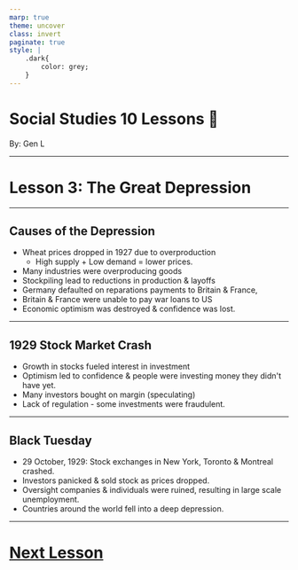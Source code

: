 ```yaml
---
marp: true
theme: uncover
class: invert
paginate: true
style: |
    .dark{
        color: grey;
    }
---
```


# <!--fit-->Social Studies 10 Lessons :book:

<span class="dark">By:</span> Gen L

<!--_footer: In partnership with Hyperion University, 2023-->

---

# Lesson 3: The Great Depression

---

## Causes of the Depression

* Wheat prices dropped in 1927 due to overproduction
    * High supply + Low demand = lower prices.
* Many industries were overproducing goods
* Stockpiling lead to reductions in production & layoffs
* Germany defaulted on reparations payments to Britain & France,
* Britain & France were unable to pay war loans to US
* Economic optimism was destroyed & confidence was lost.

---

## 1929 Stock Market Crash

* Growth in stocks fueled interest in investment
* Optimism led to confidence & people were investing money they didn't have yet.
* Many investors bought on margin (speculating)
* Lack of regulation - some investments were fraudulent.

---

## Black Tuesday
* 29 October, 1929: Stock exchanges in New York, Toronto & Montreal crashed.
* Investors panicked & sold stock as prices dropped.
* Oversight companies & individuals were ruined, resulting in large scale unemployment.
* Countries around the world fell into a deep depression.

---

# [Next Lesson <i class="fa-solid fa-circle-arrow-right"></i>](Lesson%204%20(1930's%20Canada)/Lesson%204a.html) 

<link rel="stylesheet" href="https://cdnjs.cloudflare.com/ajax/libs/font-awesome/6.3.0/css/all.min.css">


